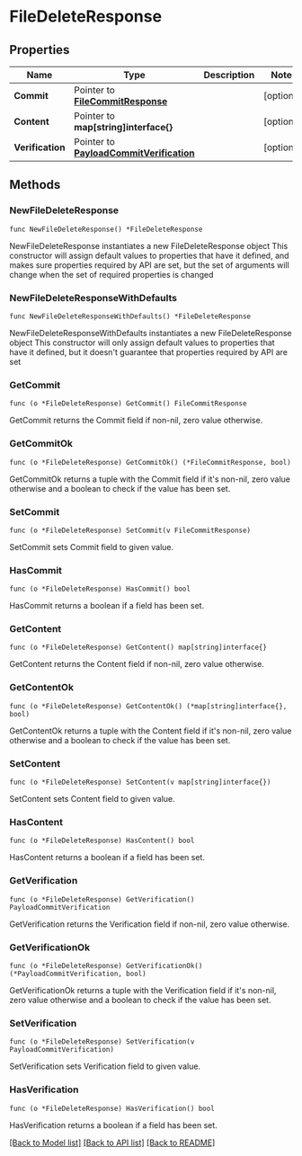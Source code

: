 # FileDeleteResponse

## Properties

Name | Type | Description | Notes
------------ | ------------- | ------------- | -------------
**Commit** | Pointer to [**FileCommitResponse**](FileCommitResponse.md) |  | [optional] 
**Content** | Pointer to **map[string]interface{}** |  | [optional] 
**Verification** | Pointer to [**PayloadCommitVerification**](PayloadCommitVerification.md) |  | [optional] 

## Methods

### NewFileDeleteResponse

`func NewFileDeleteResponse() *FileDeleteResponse`

NewFileDeleteResponse instantiates a new FileDeleteResponse object
This constructor will assign default values to properties that have it defined,
and makes sure properties required by API are set, but the set of arguments
will change when the set of required properties is changed

### NewFileDeleteResponseWithDefaults

`func NewFileDeleteResponseWithDefaults() *FileDeleteResponse`

NewFileDeleteResponseWithDefaults instantiates a new FileDeleteResponse object
This constructor will only assign default values to properties that have it defined,
but it doesn't guarantee that properties required by API are set

### GetCommit

`func (o *FileDeleteResponse) GetCommit() FileCommitResponse`

GetCommit returns the Commit field if non-nil, zero value otherwise.

### GetCommitOk

`func (o *FileDeleteResponse) GetCommitOk() (*FileCommitResponse, bool)`

GetCommitOk returns a tuple with the Commit field if it's non-nil, zero value otherwise
and a boolean to check if the value has been set.

### SetCommit

`func (o *FileDeleteResponse) SetCommit(v FileCommitResponse)`

SetCommit sets Commit field to given value.

### HasCommit

`func (o *FileDeleteResponse) HasCommit() bool`

HasCommit returns a boolean if a field has been set.

### GetContent

`func (o *FileDeleteResponse) GetContent() map[string]interface{}`

GetContent returns the Content field if non-nil, zero value otherwise.

### GetContentOk

`func (o *FileDeleteResponse) GetContentOk() (*map[string]interface{}, bool)`

GetContentOk returns a tuple with the Content field if it's non-nil, zero value otherwise
and a boolean to check if the value has been set.

### SetContent

`func (o *FileDeleteResponse) SetContent(v map[string]interface{})`

SetContent sets Content field to given value.

### HasContent

`func (o *FileDeleteResponse) HasContent() bool`

HasContent returns a boolean if a field has been set.

### GetVerification

`func (o *FileDeleteResponse) GetVerification() PayloadCommitVerification`

GetVerification returns the Verification field if non-nil, zero value otherwise.

### GetVerificationOk

`func (o *FileDeleteResponse) GetVerificationOk() (*PayloadCommitVerification, bool)`

GetVerificationOk returns a tuple with the Verification field if it's non-nil, zero value otherwise
and a boolean to check if the value has been set.

### SetVerification

`func (o *FileDeleteResponse) SetVerification(v PayloadCommitVerification)`

SetVerification sets Verification field to given value.

### HasVerification

`func (o *FileDeleteResponse) HasVerification() bool`

HasVerification returns a boolean if a field has been set.


[[Back to Model list]](../README.md#documentation-for-models) [[Back to API list]](../README.md#documentation-for-api-endpoints) [[Back to README]](../README.md)


